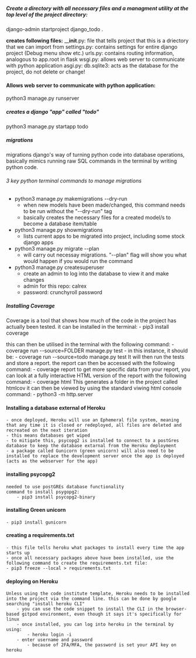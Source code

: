 ##### Create a directory with all necessary files and a managment utility at the top level of the project directory: 
django-admin startproject  django_todo .

**creates following files:**
 ____init__.py: file that tells project that this is a driectory that we can import from
 settings.py: contains settings for entire django project (Debug menu show etc.)
 urls.py: contains routing information, analogous to app.root in flask
 wsgi.py: allows web server to communicate with python application
 asgi.py:
 db.sqlite3: acts as the database for the project, do not delete or change!

#### Allows web server to communicate with python application:
python3 manage.py runserver

##### creates a django "app" called "todo"
python3 manage.py startapp todo

##### migrations
migrations django's way of turning python code into database operations, basically mimics running raw SQL commands in the terminal by writing python code.
###### 3 key python terminal commands to manage migrations
- python3 manage.py makemigrations --dry-run
    - when new models have been made/changed, this command needs to be run without the "--dry-run" tag
    - basically creates the necessary files for a created model/s to become a database item/table
- python3 manage.py showmigrations
    - lists current apps to be migrated into project, including some stock django apps
- python3 manage.py migrate --plan
    - will carry out necessay migrations. "--plan" flag will show you what would happen if you would run the command
- python3 manage.py createsuperuser
    - create an admin to log into the database to view it and make changes
    - admin for this repo: calrex
    - password: crunchyroll password

##### Installing Coverage
Coverage is a tool that shows how much of the code in the project has actually been tested.
it can be installed in the terminal:
    - pip3 install coverage

this can then be utilised in the terminal with the following command:
    - coverage run --source=FOLDER manage.py test
    - in this instance, it should be:
        - coverage run --source=todo manage.py test
It will then run the tests and store a report. the report can then be accessed with the following command:
    - coverage report
to get more specific data from your report, you can look at a fully interactive HTML version of the report
with the following command:
    - coverage html
This generates a folder in the project called htmlcov
it can then be viewed by using the standard viwing html console command:
    - python3 -m http.server

#### Installing a database external of Heroku
    - once deployed, Heroku will use an Ephemeral file system, meaning that any time it is closed or redeployed, all files are deleted and recreated on the next iteration
    - this means databases get wiped
    - to mitigate this, psycopg2 is installed to connect to a postGres database to keep the database extarnal from the Heroku deployment
    - a package called Gunicorn (green unicorn) will also need to be installed to replace the development server once the app is deployed (acts as the webserver for the app)

#### installing psycopg2
    needed to use postGREs database functionality
    command to install psygopg2:
        - pip3 install psycopg2-binary

#### installing Green unicorn
    - pip3 install gunicorn

#### creating a requirements.txt
    - this file tells heroku what packages to install every time the app starts up
    - once all necessary packages above have been installed, use the following command to create the requirements.txt file:
    - pip3 freeze --local > requirements.txt




#### deploying on Heroku
    Unless using the code institute template, Heroku needs to be installed into the project via the command line. this can be done by google searching "install heroku CLI" 
        - you can use the code snippet to install the CLI in the browser-based gitpod environment, even though it says it's specifically for linux
        - once installed, you can log into heroku in the terminal by using:
            - heroku login -i
        - enter username and password
            - because of 2FA/MFA, the password is set your API key on heroku